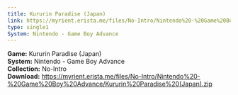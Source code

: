 ```yaml
---
title: Kururin Paradise (Japan)
link: https://myrient.erista.me/files/No-Intro/Nintendo%20-%20Game%20Boy%20Advance/Kururin%20Paradise%20(Japan).zip
type: single1
System: Nintendo - Game Boy Advance
---
```

<b>Game:</b> Kururin Paradise (Japan)<br>
<b>System:</b> Nintendo - Game Boy Advance<br>
<b>Collection:</b> No-Intro<br>
<b>Download:</b> https://myrient.erista.me/files/No-Intro/Nintendo%20-%20Game%20Boy%20Advance/Kururin%20Paradise%20(Japan).zip